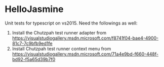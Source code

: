 # HelloJasmine

Unit tests for typescript on vs2015. Need the followings as well:
1. Install the Chutzpah test runner adapter from
https://visualstudiogallery.msdn.microsoft.com/f8741f04-bae4-4900-81c7-7c9bfb9ed1fe
2. Install Chutzpah test runner context menu from
https://visualstudiogallery.msdn.microsoft.com/71a4e9bd-f660-448f-bd92-f5a65d39b7f0

